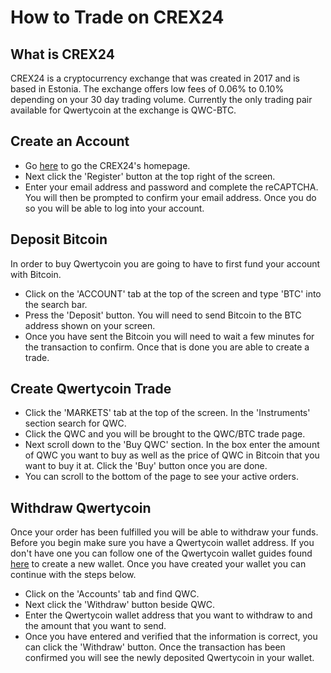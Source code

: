 # How to Trade on CREX24

## What is CREX24

CREX24 is a cryptocurrency exchange that was created in 2017 and is based in Estonia. The exchange offers low fees of 0.06% to 0.10% depending on your 30 day trading volume. Currently the only trading pair available for Qwertycoin at the exchange is QWC-BTC.

## Create an Account

* Go [here](https://crex24.com/) to go the CREX24's homepage.
* Next click the 'Register' button at the top right of the screen.
* Enter your email address and password and complete the reCAPTCHA. You will then be prompted to confirm your email address. Once you do so you will be able to log into your account.

## Deposit Bitcoin

In order to buy Qwertycoin you are going to have to first fund your account with Bitcoin.

* Click on the 'ACCOUNT' tab at the top of the screen and type 'BTC' into the search bar.
* Press the 'Deposit' button. You will need to send Bitcoin to the BTC address shown on your screen.
* Once you have sent the Bitcoin you will need to wait a few minutes for the transaction to confirm. Once that is done you are able to create a trade.

## Create Qwertycoin Trade

* Click the 'MARKETS' tab at the top of the screen. In the 'Instruments' section search for QWC.
* Click the QWC and you will be brought to the QWC/BTC trade page.
* Next scroll down to the 'Buy QWC' section. In the box enter the amount of QWC you want to buy as well as the price of QWC in Bitcoin that you want to buy it at. Click the 'Buy' button once you are done.
* You can scroll to the bottom of the page to see your active orders.

## Withdraw Qwertycoin

Once your order has been fulfilled you will be able to withdraw your funds. Before you begin make sure you have a Qwertycoin wallet address. If you don't have one you can follow one of the Qwertycoin wallet guides found [here](https://docs.qwertycoin.org/guides/trading/guides/wallets/Generating-a-Wallet) to create a new wallet. Once you have created your wallet you can continue with the steps below.

* Click on the 'Accounts' tab and find QWC.
* Next click the 'Withdraw' button beside QWC.
* Enter the Qwertycoin wallet address that you want to withdraw to and the amount that you want to send.
* Once you have entered and verified that the information is correct, you can click the 'Withdraw' button. Once the transaction has been confirmed you will see the newly deposited Qwertycoin in your wallet.

